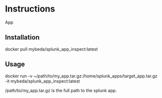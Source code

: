 # Instructions

App

## Installation

docker pull mybeda/splunk_app_inspect:latest

## Usage

docker run -v ~/path/to/my_app.tar.gz:/home/splunk_apps/target_app.tar.gz -it mybeda/splunk_app_inspect:latest

/path/to/my_app.tar.gz is the full path to the splunk app.
